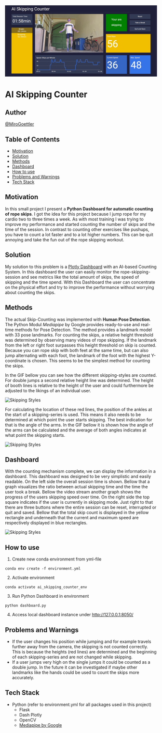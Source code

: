 ![banner](assets/dashboard_screenshot.JPG)
<!-- ![banner](assets/full_session_timelapse.gif) -->

# AI Skipping Counter

## Author
[@MiroGoettler](https://github.com/MiroGoettler)

## Table of Contents
- [Motivation](#motivation)
- [Solution](#solution)
- [Methods](#methods)
- [Dashboard](#dashboard)
- [How to use](#how-to-use)
- [Problems and Warnings](#problems-and-warnings)
- [Tech Stack](#tech-stack)

## Motivation
In this small project I present a **Python Dashboard for automatic counting of rope skips**. I got the idea for this project because I jump rope for my cardio two to three times a week. As with most training I was trying to improve my performance and started counting the number of skips and the time of the session. In contrast to counting other exercises like pushups, you have to count a lot faster and to a lot higher numbers. This can be quit annoying and take the fun out of the rope skipping workout.

## Solution
My solution to this problem is a [Plotly Dashboard](https://plotly.com/dash/) with an AI-based Counting System. In this dashboard the user can easily monitor the rope-skipping-session and see metrics like the total amount of skips, the speed of skipping and the time spend. With this Dashboard the user can concentrate on the physical effort and try to improve the performance without worrying about counting the skips.

## Methods
The actual Skip-Counting was implemented with **Human Pose Detection**. The Python Modul *Mediapipe* by Google provides ready-to-use and real-time methods for Pose Detection. The method provides a landmark model with 33 pose landmarks. For counting the skips, a relative height threshold was determined by observing many videos of rope skipping. If the landmark from the left or right foot surpasses this height threshold on skip is counted. Because you can rope skip with both feet at the same time, but can also jump alternating with each foot, the landmark of the foot with the highest Y-coordinate is chosen. This seems to be the simplest method for counting the skips.

In the GIF bellow you can see how the different skipping-styles are counted. For double jumps a second relative height line was determined. The height of booth lines is relative to the height of the user and could furthermore be adjusted to the likings of an individual user.

![Skipping Styles](assets/skipping_styles.gif)

For calculating the location of these red lines, the position of the ankles at the start of a skipping-series is used. This means it also needs to be determined at which point the user starts skipping. The best indication for that is the angle of the arms. In the GIF bellow it is shown how the angle of the arms can be calculated and the average of both angles indicates at what point the skipping starts. 

![Skipping Styles](assets/angle_skipping.gif)

## Dashboard
With the counting mechanism complete, we can display the information in a dashboard. This dashboard was designed to be very simplistic and easily readable. On the left side the overall session time is shown. Bellow that a graph visualizes the ratio between actual skipping time and the time the user took a break. Bellow the video stream another graph shows the progress of the users skipping speed over time. On the right side the top square indicates if the user is currently in skipping mode. Just right to that there are three buttons where the entire session can be reset, interrupted or quit and saved. Bellow that the total skip count is displayed in the yellow rectangle and underneath that the current and maximum speed are respectively displayed in blue rectangles.

![Skipping Styles](assets/full_session_timelapse.gif)

## How to use
1. Create new conda environment from yml-file
```
conda env create -f environment.yml 
```
2. Activate environment
```
conda activate ai_skipping_counter_env
```
3. Run Python Dashboard in environment
```
python dashboard.py
```
4. Access local dashboard instance under http://127.0.0.1:8050/

## Problems and Warnings
- If the user changes his position while jumping and for example travels further away from the camera, the skipping is not counted correctly. This is because the heights (red lines) are determined and the beginning of each skipping-series and are not changed while skipping.
- If a user jumps very high on the single jumps it could be counted as a double jump. In the future it can be investigated if maybe other landmarks like the hands could be used to count the skips more accurately. 

## Tech Stack
- Python (refer to environment.yml for all packages used in this project)
    - Flask
    - Dash Plotly 
    - OpenCV
    - [Mediapipe by Google](https://google.github.io/mediapipe/getting_started/python.html)
